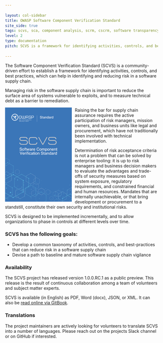 ```yaml
---

layout: col-sidebar
title: OWASP Software Component Verification Standard
site_side: true
tags: scvs, sca, component analysis, scrm, cscrm, software transparency, sbom, supply chain, software supply chain
level: 2
type: documentation
pitch: SCVS is a framework for identifying activities, controls, and best practices, which can help in identifying and reducing risk in a software supply chain.

---
```


The Software Component Verification Standard (SCVS) is a community-driven effort to establish a framework for 
identifying activities, controls, and best practices, which can help in identifying and reducing risk in a software 
supply chain.

Managing risk in the software supply chain is important to reduce the surface area of systems vulnerable to exploits,
and to measure technical debt as a barrier to remediation. 
 
<img align="left" style="padding-left:0; padding-right:10px;" width="220px" src="assets/images/scvs-mini-cover.png" />

Raising the bar for supply chain assurance requires the active participation of risk managers, mission owners, and 
business units like legal and procurement, which have not traditionally been involved with technical implementation. 

Determination of risk acceptance criteria is not a problem that can be solved by enterprise tooling: it is up to risk
managers and business decision makers to evaluate the advantages and trade-offs of security measures based on system
exposure, regulatory requirements, and constrained financial and human resources. Mandates that are internally
unachievable, or that bring development or procurement to a standstill, constitute their own security and institutional
risks. 

SCVS is designed to be implemented incrementally, and to allow organizations to phase in controls at different levels 
over time.

### SCVS has the following goals:

* Develop a common taxonomy of activities, controls, and best-practices that can reduce risk in a software supply chain
* Devise a path to baseline and mature software supply chain vigilance

### Availability

The SCVS project has released version 1.0.0.RC.1 as a public preview. This release is the result of continuous 
collaboration among a team of volunteers and subject matter experts.

SCVS is available (in English) as PDF, Word (docx), JSON, or XML. It can also be 
[read online via GitBook](https://owasp-scvs.gitbook.io/scvs/).

### Translations

The project maintainers are actively looking for volunteers to translate SCVS into a number of languages. Please 
reach out on the projects Slack channel or on GitHub if interested.

